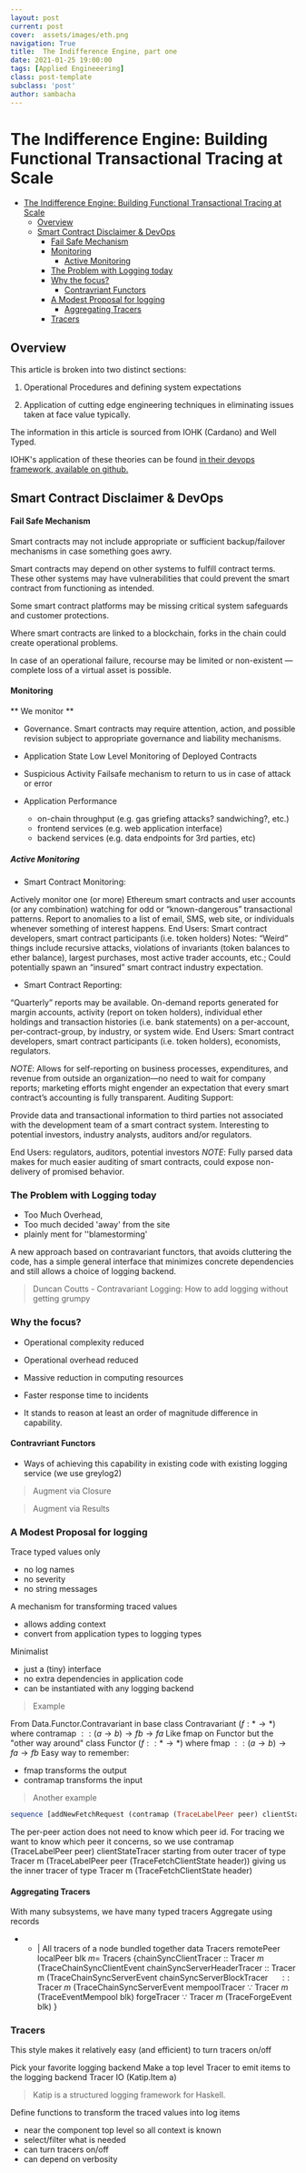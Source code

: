 ```yaml
---
layout: post
current: post
cover:  assets/images/eth.png
navigation: True
title:  The Indifference Engine, part one
date: 2021-01-25 19:00:00
tags: [Applied Engineeering]
class: post-template
subclass: 'post'
author: sambacha
---
```

# The Indifference Engine: Building Functional Transactional Tracing at Scale

- [The Indifference Engine: Building Functional Transactional Tracing at Scale](#the-indifference-engine-building-functional-transactional-tracing-at-scale)
  - [Overview](#overview)
  - [Smart Contract Disclaimer & DevOps](#smart-contract-disclaimer--devops)
      - [Fail Safe Mechanism](#fail-safe-mechanism)
      - [Monitoring](#monitoring)
        - [Active Monitoring](#active-monitoring)
    - [The Problem with Logging today](#the-problem-with-logging-today)
    - [Why the focus?](#why-the-focus)
      - [Contravriant Functors](#contravriant-functors)
    - [A Modest Proposal for logging](#a-modest-proposal-for-logging)
      - [Aggregating Tracers](#aggregating-tracers)
    - [Tracers](#tracers)


## Overview 

This article is broken into two distinct sections:

1. Operational Procedures and defining system expectations 

2. Application of cutting edge engineering techniques in eliminating issues taken at face value typically. 

The information in this article is sourced from IOHK (Cardano) and Well Typed. 

IOHK's application of these theories can be found [in their devops framework, available on github.](https://github.com/input-output-hk/iohk-monitoring-framework)


## Smart Contract Disclaimer & DevOps

#### Fail Safe Mechanism

Smart contracts may not include appropriate or sufficient backup/failover mechanisms in case something goes awry.

Smart contracts may depend on other systems to fulfill contract terms. These other systems may have vulnerabilities that could prevent the smart contract from functioning as intended.

Some smart contract platforms may be missing critical system safeguards and customer protections.

Where smart contracts are linked to a blockchain, forks in the chain could create operational problems.

In case of an operational failure, recourse may be limited or non-existent — complete loss of a virtual asset is possible. 


#### Monitoring 

** We monitor **

* Governance. 
Smart contracts may require attention, action, and possible revision subject to appropriate governance and liability mechanisms.

* Application State
Low Level Monitoring of Deployed Contracts

* Suspicious Activity
Failsafe mechanism to return to us in case of attack or error

* Application Performance 
  - on-chain throughput (e.g. gas griefing attacks? sandwiching?, etc.)
  - frontend services (e.g. web application interface)
  - backend services (e.g. data endpoints for 3rd parties, etc)


##### Active Monitoring

* Smart Contract Monitoring:

Actively monitor one (or more) Ethereum smart contracts and user accounts (or any combination) watching for odd or “known-dangerous” transactional patterns. Report to anomalies to a list of email, SMS, web site, or individuals whenever something of interest happens.
End Users:  Smart contract developers, smart contract participants (i.e. token holders)
Notes:  “Weird” things include recursive attacks, violations of invariants (token balances to ether balance), largest purchases, most active trader accounts, etc.; Could potentially spawn an “insured” smart contract industry expectation.


* Smart Contract Reporting:


“Quarterly” reports may be available. On-demand reports generated for margin accounts, activity (report on token holders), individual ether holdings and transaction histories (i.e. bank statements) on a per-account, per-contract-group, by industry, or system wide.
End Users:  Smart contract developers, smart contract participants (i.e. token holders), economists, regulators. 


*NOTE*: Allows for self-reporting on business processes, expenditures, and revenue from outside an organization—​no need to wait for company reports; marketing efforts might engender an expectation that every smart contract’s accounting is fully transparent.
Auditing Support:

Provide data and transactional information to third parties not associated with the development team of a smart contract system. Interesting to potential investors, industry analysts, auditors and/or regulators.

End Users:  regulators, auditors, potential investors
*NOTE*: Fully parsed data makes for much easier auditing of smart contracts, could expose non-delivery of promised behavior.


### The Problem with Logging today 

- Too Much Overhead, 
- Too much decided 'away' from the site
-  plainly ment for ''blamestorming'


A new approach based on contravariant functors, that avoids cluttering the code, has a simple general interface that minimizes concrete dependencies and still allows a choice of logging backend.
>  Duncan Coutts - Contravariant Logging: How to add logging without getting grumpy


### Why the focus?

- Operational complexity reduced 
- Operational overhead reduced 
- Massive reduction in computing resources 
- Faster response time to incidents 

- It stands to reason at least an order of magnitude difference in capability. 


#### Contravriant Functors 

- Ways of achieving this capability in existing code with existing logging service (we use greylog2)
  
> Augment via Closure

> Augment via Results 

### A Modest Proposal for logging 

Trace typed values only

- no log names
- no severity
- no string messages

A mechanism for transforming traced values
- allows adding context
- convert from application types to logging types
  
Minimalist
- just a (tiny) interface
- no extra dependencies in application code
- can be instantiated with any logging backend


> Example 
> 
From Data.Functor.Contravariant in base
class Contravariant $(f: * \rightarrow *)$ where contramap $::(a \rightarrow b) \rightarrow f b \rightarrow f a$
Like fmap on Functor but the "other way around"
class Functor $(f:: * \rightarrow *)$ where fmap $::(a \rightarrow b) \rightarrow f a \rightarrow f b$
Easy way to remember:
- fmap transforms the output
- contramap transforms the input

> Another example

```haskell
sequence [addNewFetchRequest (contramap (TraceLabelPeer peer) clientStateTracer) blockFetchSize request gsvs stateVars (Right request, peer) $\leftarrow$ decisions $]$
```

The per-peer action does not need to know which peer id.
For tracing we want to know which peer it concerns, so we use
contramap (TraceLabelPeer peer) clientStateTracer
starting from outer tracer of type Tracer m (TraceLabelPeer peer (TraceFetchClientState header))
giving us the inner tracer of type
Tracer m (TraceFetchClientState header)


#### Aggregating Tracers

With many subsystems, we have many typed tracers
Aggregate using records

- - | All tracers of a node bundled together data Tracers remotePeer localPeer blk $m =$ Tracers \{chainSyncClientTracer
:: Tracer $m$ (TraceChainSyncClientEvent chainSyncServerHeaderTracer :: Tracer m (TraceChainSyncServerEvent chainSyncServerBlockTracer $\quad::$ Tracer $m$ (TraceChainSyncServerEvent
mempoolTracer
$\because$ Tracer $m$ (TraceEventMempool blk) forgeTracer
$\because$ Tracer $m$ (TraceForgeEvent blk) \}

### Tracers 

This style makes it relatively easy (and efficient) to turn tracers on/off

Pick your favorite logging backend
Make a top level Tracer to emit items to the logging backend
Tracer IO (Katip.Item a)

> Katip is a structured logging framework for Haskell.

Define functions to transform the traced values into log items
- near the component top level so all context is known
- select/filter what is needed
- can turn tracers on/off
- can depend on verbosity

